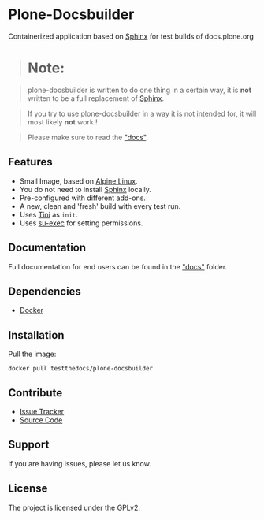# Plone-Docsbuilder

Containerized application based on [Sphinx](http://www.sphinx-doc.org/en/stable/) for test builds of docs.plone.org

> # Note:

> plone-docsbuilder is written to do one thing in a certain way, it is **not** written to be a full replacement of [Sphinx](http://www.sphinx-doc.org/en/stable/).

> If you try to use plone-docsbuilder in a way it is not intended for, it will most likely **not** work !

> Please make sure to read the ["docs"](docs).

## Features

- Small Image, based on [Alpine Linux](http://www.alpinelinux.org/).
- You do not need to install [Sphinx](http://www.sphinx-doc.org/en/stable/) locally.
- Pre-configured with different add-ons.
- A new, clean and 'fresh' build with every test run.
- Uses [Tini](https://github.com/krallin/tini) as `init`.
- Uses [su-exec](https://github.com/ncopa/su-exec) for setting permissions.

## Documentation

Full documentation for end users can be found in the ["docs"](docs) folder.

## Dependencies

- [Docker](https://docker.com "Homepage of docker")

## Installation

Pull the image:

```
docker pull testthedocs/plone-docsbuilder
```

## Contribute

- [Issue Tracker](github.com/testthedocs/plone-docsbuilder/issues)
- [Source Code](github.com/testthedocs/plone-docsbuilder)

## Support

If you are having issues, please let us know.

## License

The project is licensed under the GPLv2.
